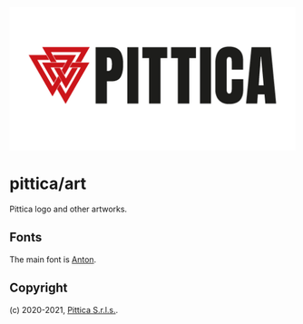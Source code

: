 ![Pittica](https://github.com/pittica/art/raw/master/logo/positive/color.png)

# pittica/art

Pittica logo and other artworks.

## Fonts

The main font is [Anton](https://fonts.google.com/specimen/Anton).

## Copyright

(c) 2020-2021, [Pittica S.r.l.s.](https://pittica.com).
